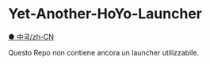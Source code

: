 # Yet-Another-HoYo-Launcher

[● 中국/zh-CN](/Docs/md/i18n/zh-CN/README.md)

Questo Repo non contiene ancora un launcher utilizzabile.
